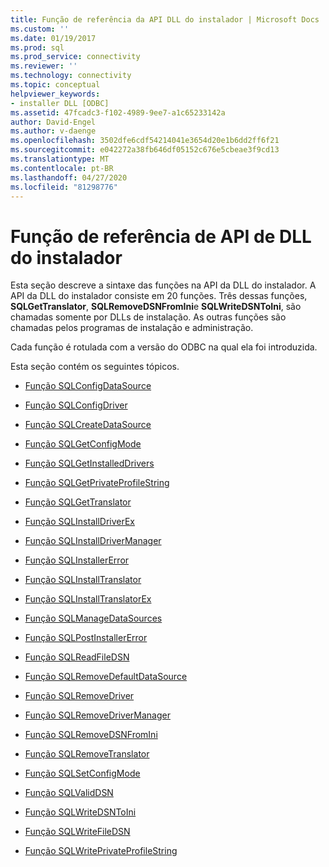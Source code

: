 ```yaml
---
title: Função de referência da API DLL do instalador | Microsoft Docs
ms.custom: ''
ms.date: 01/19/2017
ms.prod: sql
ms.prod_service: connectivity
ms.reviewer: ''
ms.technology: connectivity
ms.topic: conceptual
helpviewer_keywords:
- installer DLL [ODBC]
ms.assetid: 47fcadc3-f102-4989-9ee7-a1c65233142a
author: David-Engel
ms.author: v-daenge
ms.openlocfilehash: 3502dfe6cdf54214041e3654d20e1b6dd2ff6f21
ms.sourcegitcommit: e042272a38fb646df05152c676e5cbeae3f9cd13
ms.translationtype: MT
ms.contentlocale: pt-BR
ms.lasthandoff: 04/27/2020
ms.locfileid: "81298776"
---
```

# <a name="installer-dll-api-reference-function"></a>Função de referência de API de DLL do instalador
Esta seção descreve a sintaxe das funções na API da DLL do instalador. A API da DLL do instalador consiste em 20 funções. Três dessas funções, **SQLGetTranslator**, **SQLRemoveDSNFromIni**e **SQLWriteDSNToIni**, são chamadas somente por DLLs de instalação. As outras funções são chamadas pelos programas de instalação e administração.  
  
 Cada função é rotulada com a versão do ODBC na qual ela foi introduzida.  
  
 Esta seção contém os seguintes tópicos.  
  
-   [Função SQLConfigDataSource](../../../odbc/reference/syntax/sqlconfigdatasource-function.md)  
  
-   [Função SQLConfigDriver](../../../odbc/reference/syntax/sqlconfigdriver-function.md)  
  
-   [Função SQLCreateDataSource](../../../odbc/reference/syntax/sqlcreatedatasource-function.md)  
  
-   [Função SQLGetConfigMode](../../../odbc/reference/syntax/sqlgetconfigmode-function.md)  
  
-   [Função SQLGetInstalledDrivers](../../../odbc/reference/syntax/sqlgetinstalleddrivers-function.md)  
  
-   [Função SQLGetPrivateProfileString](../../../odbc/reference/syntax/sqlgetprivateprofilestring-function.md)  
  
-   [Função SQLGetTranslator](../../../odbc/reference/syntax/sqlgettranslator-function.md)  
  
-   [Função SQLInstallDriverEx](../../../odbc/reference/syntax/sqlinstalldriverex-function.md)  
  
-   [Função SQLInstallDriverManager](../../../odbc/reference/syntax/sqlinstalldrivermanager-function.md)  
  
-   [Função SQLInstallerError](../../../odbc/reference/syntax/sqlinstallererror-function.md)  
  
-   [Função SQLInstallTranslator](../../../odbc/reference/syntax/sqlinstalltranslator-function.md)  
  
-   [Função SQLInstallTranslatorEx](../../../odbc/reference/syntax/sqlinstalltranslatorex-function.md)  
  
-   [Função SQLManageDataSources](../../../odbc/reference/syntax/sqlmanagedatasources.md)  
  
-   [Função SQLPostInstallerError](../../../odbc/reference/syntax/sqlpostinstallererror-function.md)  
  
-   [Função SQLReadFileDSN](../../../odbc/reference/syntax/sqlreadfiledsn-function.md)  
  
-   [Função SQLRemoveDefaultDataSource](../../../odbc/reference/syntax/sqlremovedefaultdatasource-function.md)  
  
-   [Função SQLRemoveDriver](../../../odbc/reference/syntax/sqlremovedriver-function.md)  
  
-   [Função SQLRemoveDriverManager](../../../odbc/reference/syntax/sqlremovedrivermanager-function.md)  
  
-   [Função SQLRemoveDSNFromIni](../../../odbc/reference/syntax/sqlremovedsnfromini-function.md)  
  
-   [Função SQLRemoveTranslator](../../../odbc/reference/syntax/sqlremovetranslator-function.md)  
  
-   [Função SQLSetConfigMode](../../../odbc/reference/syntax/sqlsetconfigmode-function.md)  
  
-   [Função SQLValidDSN](../../../odbc/reference/syntax/sqlvaliddsn-function.md)  
  
-   [Função SQLWriteDSNToIni](../../../odbc/reference/syntax/sqlwritedsntoini-function.md)  
  
-   [Função SQLWriteFileDSN](../../../odbc/reference/syntax/sqlwritefiledsn-function.md)  
  
-   [Função SQLWritePrivateProfileString](../../../odbc/reference/syntax/sqlwriteprivateprofilestring-function.md)

